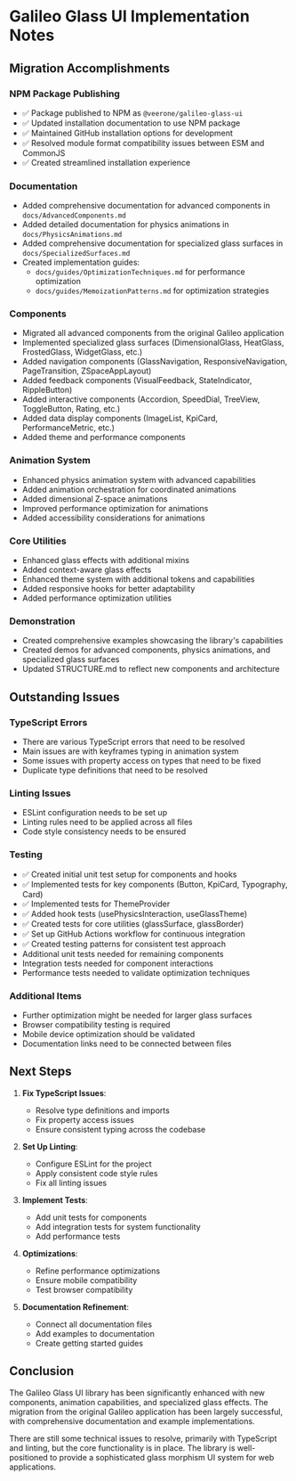 # Galileo Glass UI Implementation Notes

## Migration Accomplishments

### NPM Package Publishing
- ✅ Package published to NPM as `@veerone/galileo-glass-ui`
- ✅ Updated installation documentation to use NPM package
- ✅ Maintained GitHub installation options for development
- ✅ Resolved module format compatibility issues between ESM and CommonJS
- ✅ Created streamlined installation experience

### Documentation
- Added comprehensive documentation for advanced components in `docs/AdvancedComponents.md`
- Added detailed documentation for physics animations in `docs/PhysicsAnimations.md`
- Added comprehensive documentation for specialized glass surfaces in `docs/SpecializedSurfaces.md`
- Created implementation guides:
  - `docs/guides/OptimizationTechniques.md` for performance optimization
  - `docs/guides/MemoizationPatterns.md` for optimization strategies

### Components
- Migrated all advanced components from the original Galileo application
- Implemented specialized glass surfaces (DimensionalGlass, HeatGlass, FrostedGlass, WidgetGlass, etc.)
- Added navigation components (GlassNavigation, ResponsiveNavigation, PageTransition, ZSpaceAppLayout)
- Added feedback components (VisualFeedback, StateIndicator, RippleButton)
- Added interactive components (Accordion, SpeedDial, TreeView, ToggleButton, Rating, etc.)
- Added data display components (ImageList, KpiCard, PerformanceMetric, etc.)
- Added theme and performance components

### Animation System
- Enhanced physics animation system with advanced capabilities
- Added animation orchestration for coordinated animations
- Added dimensional Z-space animations
- Improved performance optimization for animations
- Added accessibility considerations for animations

### Core Utilities
- Enhanced glass effects with additional mixins
- Added context-aware glass effects
- Enhanced theme system with additional tokens and capabilities
- Added responsive hooks for better adaptability
- Added performance optimization utilities

### Demonstration
- Created comprehensive examples showcasing the library's capabilities
- Created demos for advanced components, physics animations, and specialized glass surfaces
- Updated STRUCTURE.md to reflect new components and architecture

## Outstanding Issues

### TypeScript Errors
- There are various TypeScript errors that need to be resolved
- Main issues are with keyframes typing in animation system
- Some issues with property access on types that need to be fixed
- Duplicate type definitions that need to be resolved

### Linting Issues
- ESLint configuration needs to be set up
- Linting rules need to be applied across all files
- Code style consistency needs to be ensured

### Testing
- ✅ Created initial unit test setup for components and hooks
- ✅ Implemented tests for key components (Button, KpiCard, Typography, Card)
- ✅ Implemented tests for ThemeProvider
- ✅ Added hook tests (usePhysicsInteraction, useGlassTheme)
- ✅ Created tests for core utilities (glassSurface, glassBorder)
- ✅ Set up GitHub Actions workflow for continuous integration
- ✅ Created testing patterns for consistent test approach
- Additional unit tests needed for remaining components
- Integration tests needed for component interactions
- Performance tests needed to validate optimization techniques

### Additional Items
- Further optimization might be needed for larger glass surfaces
- Browser compatibility testing is required
- Mobile device optimization should be validated
- Documentation links need to be connected between files

## Next Steps

1. **Fix TypeScript Issues**:
   - Resolve type definitions and imports
   - Fix property access issues
   - Ensure consistent typing across the codebase

2. **Set Up Linting**:
   - Configure ESLint for the project
   - Apply consistent code style rules
   - Fix all linting issues

3. **Implement Tests**:
   - Add unit tests for components
   - Add integration tests for system functionality
   - Add performance tests

4. **Optimizations**:
   - Refine performance optimizations
   - Ensure mobile compatibility
   - Test browser compatibility

5. **Documentation Refinement**:
   - Connect all documentation files
   - Add examples to documentation
   - Create getting started guides

## Conclusion

The Galileo Glass UI library has been significantly enhanced with new components, animation capabilities, and specialized glass effects. The migration from the original Galileo application has been largely successful, with comprehensive documentation and example implementations.

There are still some technical issues to resolve, primarily with TypeScript and linting, but the core functionality is in place. The library is well-positioned to provide a sophisticated glass morphism UI system for web applications.